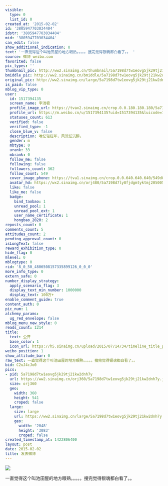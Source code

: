 ```yaml
---
visible:
  type: 0
  list_id: 0
created_at: '2015-02-02'
id: '3805947703034404'
idstr: '3805947703034404'
mid: '3805947703034404'
can_edit: false
show_additional_indication: 0
text: '一直觉得这个叫池田屋的地方眼熟。。。。。搜完觉得银魂都白看了。。 '
source: 微博 weibo.com
favorited: false
pic_types: ''
thumbnail_pic: http://ww2.sinaimg.cn/thumbnail/5a7198d7tw1eovg5jk29tj21kw2dnh7y.jpg
bmiddle_pic: http://ww2.sinaimg.cn/bmiddle/5a7198d7tw1eovg5jk29tj21kw2dnh7y.jpg
original_pic: http://ww2.sinaimg.cn/large/5a7198d7tw1eovg5jk29tj21kw2dnh7y.jpg
is_paid: false
mblog_vip_type: 0
user:
  id: 1517394135
  screen_name: 李消极
  profile_image_url: https://tvax2.sinaimg.cn/crop.0.0.180.180.180/5a7198d7ly8fjdgmtyktmj20500500so.jpg?KID=imgbed,tva&Expires=1606399563&ssig=PmkyTquvG4
  profile_url: https://m.weibo.cn/u/1517394135?uid=1517394135&luicode=10000011&lfid=2304131517394135_-_WEIBO_SECOND_PROFILE_WEIBO
  statuses_count: 613
  verified: false
  verified_type: -1
  close_blue_v: false
  description: 唯忆轻狂年，风流任沉醉。
  gender: m
  mbtype: 0
  urank: 33
  mbrank: 0
  follow_me: false
  following: false
  followers_count: 362
  follow_count: 549
  cover_image_phone: https://tva1.sinaimg.cn/crop.0.0.640.640.640/549d0121tw1egm1kjly3jj20hs0hsq4f.jpg
  avatar_hd: https://wx2.sinaimg.cn/orj480/5a7198d7ly8fjdgmtyktmj20500500so.jpg
  like: false
  like_me: false
  badge:
    bind_taobao: 1
    unread_pool: 1
    unread_pool_ext: 1
    user_name_certificate: 1
    hongbao_2020: 2
reposts_count: 0
comments_count: 5
attitudes_count: 2
pending_approval_count: 0
isLongText: false
reward_exhibition_type: 0
hide_flag: 0
mlevel: 0
mblogtype: 0
rid: '8_0_50_4806508157335899126_0_0_0'
more_info_type: 0
extern_safe: 0
number_display_strategy:
  apply_scenario_flag: 3
  display_text_min_number: 1000000
  display_text: 100万+
enable_comment_guide: true
content_auth: 0
pic_num: 1
alchemy_params:
  ug_red_envelope: false
mblog_menu_new_style: 0
reads_count: 1214
title:
  text: 公开
  base_color: 1
  icon_url: https://h5.sinaimg.cn/upload/2015/07/14/34/timeline_title_public_default.png
weibo_position: 1
show_attitude_bar: 0
raw_text: 一直觉得这个叫池田屋的地方眼熟。。。。。搜完觉得银魂都白看了。。 ​​​
bid: C2uJ4cJo0
pics:
- pid: 5a7198d7tw1eovg5jk29tj21kw2dnh7y
  url: https://ww2.sinaimg.cn/orj360/5a7198d7tw1eovg5jk29tj21kw2dnh7y.jpg
  size: orj360
  geo:
    width: 360
    height: 541
    croped: false
  large:
    size: large
    url: https://ww2.sinaimg.cn/large/5a7198d7tw1eovg5jk29tj21kw2dnh7y.jpg
    geo:
      width: '2048'
      height: '3083'
      croped: false
created_timestamp_at: 1422806400
layout: post
date: 2015-02-02
title: 发表微博
---
```


![](https://image.baidu.com/search/down?url=http://ww2.sinaimg.cn/large/5a7198d7tw1eovg5jk29tj21kw2dnh7y.jpg)

一直觉得这个叫池田屋的地方眼熟。。。。。搜完觉得银魂都白看了。。 

